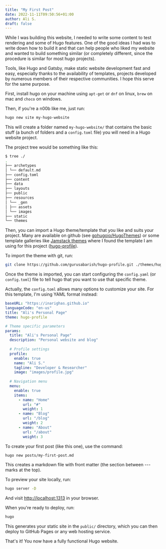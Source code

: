 ```yaml
---
title: "My First Post"
date: 2022-11-11T09:50:56+01:00
author: Ali S.
draft: false
---
```


While I was building this website, I needed to write some content to test rendering and some of Hugo features. One of the good ideas I had was to write down how to build it and that can help people who liked my website and wanted to build something similar (or completely different, since the procedure is similar for most hugo projects).

Tools, like Hugo and Gatsby, make static website development fast and easy, especially thanks to the availability of templates, projects developed by numerous members of their respective communities. I hope this serve for the same purpose.

First, install hugo on your machine using `apt-get` or `dnf` on linux, `brew` on mac and `choco` on windows.

Then, if you're a n00b like me, just run:

```bash
hugo new site my-hugo-website
```

This will create a folder named `my-hugo-website/` that contains the basic stuff (a bunch of folders and a `config.toml` file) you will need in a Hugo website project.

The project tree would be something like this:

```bash
$ tree ./
.
├── archetypes
│ └── default.md
├── config.toml
├── content
├── data
├── layouts
├── public
├── resources
│ └── _gen
│ ├── assets
│ └── images
├── static
└── themes
```

Then, you can import a Hugo theme/template that you like and suits your project. Many are available on github (see [gohugoio/HugoThemes](https://github.com/gohugoio/hugoThemes)) or some template galleries like [Jamstack themes](https://jamstackthemes.dev/) where I found the template I am using for this project ([hugo-profile](https://github.com/gurusabarish/hugo-profile)).

To import the theme with git, run:

```bash
git clone https://github.com/gurusabarish/hugo-profile.git ./themes/hugo-profile
```

Once the theme is imported, you can start configuring the `config.yaml` (or `config.toml`) file to tell hugo that you want to use that specific theme.

Actually, the `config.toml` allows many options to customize your site. For this template, I'm using YAML format instead:

```yaml
baseURL: "https://inarighas.github.io"
languageCode: "en-us"
title: "Ali's Personal Page"
theme: hugo-profile

# Theme specific parameters
params:
  title: "Ali's Personal Page"
  description: "Personal website and blog"
  
  # Profile settings
  profile:
    enable: true
    name: "Ali S."
    tagline: "Developer & Researcher"
    image: "images/profile.jpg"
    
  # Navigation menu
  menu:
    enable: true
    items:
      - name: "Home"
        url: "#"
        weight: 1
      - name: "Blog"
        url: "/blog"
        weight: 2
      - name: "About"
        url: "/about"
        weight: 3
```

To create your first post (like this one), use the command:

```bash
hugo new posts/my-first-post.md
```

This creates a markdown file with front matter (the section between --- marks at the top).

To preview your site locally, run:

```bash
hugo server -D
```

And visit <http://localhost:1313> in your browser.

When you're ready to deploy, run:

```bash
hugo
```

This generates your static site in the `public/` directory, which you can then deploy to GitHub Pages or any web hosting service.

That's it! You now have a fully functional Hugo website.
